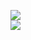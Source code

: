 [![](https://img.shields.io/badge/Made%20With-Github%20Spray-lightgrey.svg?style=for-the-badge&logo=github)](https://github.com/Annihil/github-spray#24673)  
[![](https://i.imgur.com/2DrTn0Z.gif)](https://github.com/Annihil/github-spray)